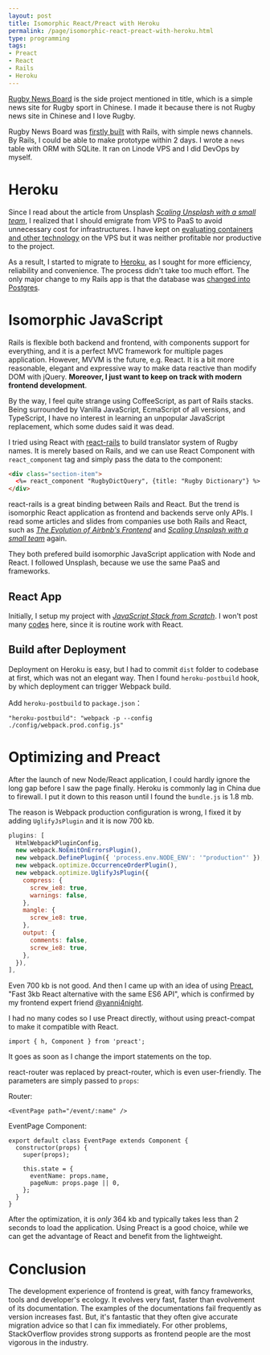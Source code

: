 ```yaml
---
layout: post
title: Isomorphic React/Preact with Heroku
permalink: /page/isomorphic-react-preact-with-heroku.html
type: programming
tags:
- Preact
- React
- Rails
- Heroku
---
```


[Rugby News Board](http://rugbynews.space) is the side project mentioned in title, which is a simple news site for Rugby sport in Chinese. I made it because there is not Rugby news site in Chinese and I love Rugby.

Rugby News Board was [firstly built](https://github.com/crispgm/rugby-board) with Rails, with simple news channels. By Rails, I could be able to make prototype within 2 days. I wrote a `news` table with ORM with SQLite. It ran on Linode VPS and I did DevOps by myself.

# Heroku

Since I read about the article from Unsplash [_Scaling Unsplash with a small team_](https://medium.com/unsplash-unfiltered/scaling-unsplash-with-a-small-team-fbdd55571906), I realized that I should emigrate from VPS to PaaS to avoid unnecessary cost for infrastructures. I have kept on [evaluating containers and other technology](/page/containerize-my-vps.html) on the VPS but it was neither profitable nor productive to the project.

As a result, I started to migrate to [Heroku](https://heroku.com/), as I sought for more efficiency, reliability and convenience. The process didn't take too much effort. The only major change to my Rails app is that the database was [changed into Postgres](https://devcenter.heroku.com/articles/sqlite3).

# Isomorphic JavaScript

Rails is flexible both backend and frontend, with components support for everything, and it is a perfect MVC framework for multiple pages application. However, MVVM
is the future, e.g. React. It is a bit more reasonable, elegant and expressive way to make data reactive than modify DOM with jQuery. **Moreover, I just want to keep on track with modern frontend development**.

By the way, I feel quite strange using CoffeeScript, as part of Rails stacks. Being surrounded by Vanilla JavaScript, EcmaScript of all versions, and TypeScript, I have no interest in learning an unpopular JavaScript replacement, which some dudes said it was dead.

I tried using React with [react-rails](https://github.com/reactjs/react-rails) to build translator system of Rugby names. It is merely based on Rails, and we can use React Component with `react_component` tag and simply pass the data to the component:

```html
<div class="section-item">
  <%= react_component "RugbyDictQuery", {title: "Rugby Dictionary"} %>
</div>
```

react-rails is a great binding between Rails and React. But the trend is isomorphic React application as frontend and backends serve only APIs. I read some articles and slides from companies use both Rails and React, such as [_The Evolution of Airbnb's Frontend_](https://www.slideshare.net/spikebrehm/the-evolution-of-airbnbs-frontend/) and [_Scaling Unsplash with a small team_](https://medium.com/unsplash-unfiltered/scaling-unsplash-with-a-small-team-fbdd55571906) again.

They both prefered build isomorphic JavaScript application with Node and React. I followed Unsplash, because we use the same PaaS and frameworks.

## React App

Initially, I setup my project with [_JavaScript Stack from Scratch_](https://github.com/verekia/js-stack-from-scratch). I won't post many [codes](https://github.com/rugby-board/rugby-board-node) here, since it is routine work with React.

## Build after Deployment

Deployment on Heroku is easy, but I had to commit `dist` folder to codebase at first, which was not an elegant way. Then I found `heroku-postbuild` hook, by which deployment can trigger Webpack build.

Add `heroku-postbuild` to `package.json`：

```
"heroku-postbuild": "webpack -p --config ./config/webpack.prod.config.js"
```

# Optimizing and Preact

After the launch of new Node/React application, I could hardly ignore the long gap before I saw the page finally. Heroku is commonly lag in China due to firewall. I put it down to this reason until I found the `bundle.js` is 1.8 mb.

The reason is Webpack production configuration is wrong, I fixed it by adding `UglifyJsPlugin` and it is now 700 kb. 

```js
plugins: [
  HtmlWebpackPluginConfig,
  new webpack.NoEmitOnErrorsPlugin(),
  new webpack.DefinePlugin({ 'process.env.NODE_ENV': '"production"' }),
  new webpack.optimize.OccurrenceOrderPlugin(),
  new webpack.optimize.UglifyJsPlugin({
    compress: {
      screw_ie8: true,
      warnings: false,
    },
    mangle: {
      screw_ie8: true,
    },
    output: {
      comments: false,
      screw_ie8: true,
    },
  }),
],
```

Even 700 kb is not good. And then I came up with an idea of using [Preact](https://github.com/developit/preact), "Fast 3kb React alternative with the same ES6 API", which is confirmed by my frontend expert friend [@yanni4night](https://github.com/yanni4night).

I had no many codes so I use Preact directly, without using preact-compat to make it compatible with React.

```
import { h, Component } from 'preact';
```

It goes as soon as I change the import statements on the top.

react-router was replaced by preact-router, which is even user-friendly. The parameters are simply passed to `props`:

Router:

```
<EventPage path="/event/:name" />
```

EventPage Component:

```
export default class EventPage extends Component {
  constructor(props) {
    super(props);

    this.state = {
      eventName: props.name,
      pageNum: props.page || 0,
    };
  }
}
```

After the optimization, it is *only* 364 kb and typically takes less than 2 seconds to load the application. Using Preact is a good choice, while we can get the advantage of React and benefit from the lightweight.

# Conclusion

The development experience of frontend is great, with fancy frameworks, tools and developer's ecology. It evolves very fast, faster than evolvement of its documentation. The examples of the documentations fail frequently as version increases fast. But, it's fantastic that they often give accurate migration advice so that I can fix immediately. For other problems, StackOverflow provides strong supports as frontend people are the most vigorous in the industry.
